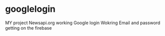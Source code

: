 # googlelogin
MY project
Newsapi.org working 
Google login Wokring
Email and password getting on the firebase 
